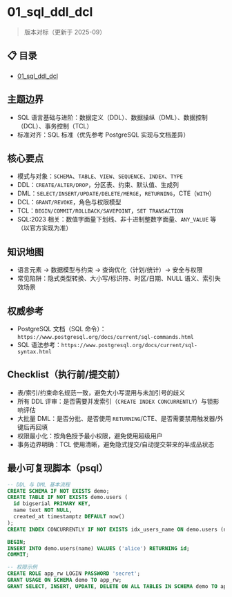 ﻿# 01_sql_ddl_dcl

> 版本对标（更新于 2025-09）

## 📋 目录

- [01_sql_ddl_dcl](#01_sql_ddl_dcl)

## 主题边界

- SQL 语言基础与进阶：数据定义（DDL）、数据操纵（DML）、数据控制（DCL）、事务控制（TCL）
- 标准对齐：SQL 标准（优先参考 PostgreSQL 实现与文档差异）
  
## 核心要点

- 模式与对象：`SCHEMA`、`TABLE`、`VIEW`、`SEQUENCE`、`INDEX`、`TYPE`
- DDL：`CREATE/ALTER/DROP`，分区表、约束、默认值、生成列
- DML：`SELECT/INSERT/UPDATE/DELETE/MERGE`，`RETURNING`，CTE（`WITH`）
- DCL：`GRANT/REVOKE`，角色与权限模型
- TCL：`BEGIN/COMMIT/ROLLBACK/SAVEPOINT`，`SET TRANSACTION`
- SQL:2023 相关：数值字面量下划线、非十进制整数字面量、`ANY_VALUE` 等（以官方实现为准）

## 知识地图

- 语言元素 → 数据模型与约束 → 查询优化（计划/统计）→ 安全与权限
- 常见陷阱：隐式类型转换、大小写/标识符、时区/日期、NULL 语义、索引失效场景

## 权威参考

- PostgreSQL 文档（SQL 命令）：`https://www.postgresql.org/docs/current/sql-commands.html`
- SQL 语法参考：`https://www.postgresql.org/docs/current/sql-syntax.html`

## Checklist（执行前/提交前）

- 表/索引/约束命名规范一致，避免大小写混用与未加引号的歧义
- 所有 DDL 评审：是否需要并发索引（`CREATE INDEX CONCURRENTLY`）与锁影响评估
- 大批量 DML：是否分批、是否使用 `RETURNING`/CTE、是否需要禁用触发器/外键后再回填
- 权限最小化：按角色授予最小权限，避免使用超级用户
- 事务边界明确：TCL 使用清晰，避免隐式提交/自动提交带来的半成品状态

## 最小可复现脚本（psql）

```sql
-- DDL 与 DML 基本流程
CREATE SCHEMA IF NOT EXISTS demo;
CREATE TABLE IF NOT EXISTS demo.users (
  id bigserial PRIMARY KEY,
  name text NOT NULL,
  created_at timestamptz DEFAULT now()
);
CREATE INDEX CONCURRENTLY IF NOT EXISTS idx_users_name ON demo.users (name);

BEGIN;
INSERT INTO demo.users(name) VALUES ('alice') RETURNING id;
COMMIT;

-- 权限示例
CREATE ROLE app_rw LOGIN PASSWORD 'secret';
GRANT USAGE ON SCHEMA demo TO app_rw;
GRANT SELECT, INSERT, UPDATE, DELETE ON ALL TABLES IN SCHEMA demo TO app_rw;
```
